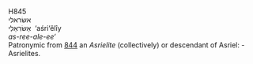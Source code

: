 H845  
אשׂראלי  
אַשׂרִאֵלִי ‎ ‘aśri‘êlı̂y  
*as-ree-ale-ee‘*  
Patronymic from [844](h0844) an *Asrielite* (collectively) or descendant
of Asriel: - Asrielites.  
